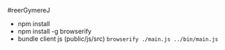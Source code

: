 #reerGymereJ

* npm install
* npm install -g browserify
* bundle client js (public/js/src) `browserify ./main.js ../bin/main.js`